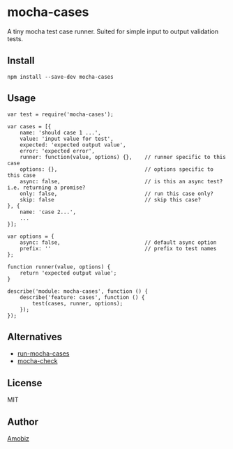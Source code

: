 # mocha-cases
A tiny mocha test case runner. Suited for simple input to output validation tests.

## Install
```
npm install --save-dev mocha-cases
```

## Usage
```
var test = require('mocha-cases');

var cases = [{
	name: 'should case 1 ...',
	value: 'input value for test',
	expected: 'expected output value',
	error: 'expected error',
	runner: function(value, options) {},	// runner specific to this case
	options: {},							// options specific to this case
	async: false,							// is this an async test? i.e. returning a promise?
	only: false,							// run this case only?
	skip: false								// skip this case?
}, {
	name: 'case 2...',
	...
}];

var options = {
	async: false,							// default async option
	prefix: ''								// prefix to test names
};

function runner(value, options) {
	return 'expected output value';
}

describe('module: mocha-cases', function () {
	describe('feature: cases', function () {
		test(cases, runner, options);
	});
});
```

## Alternatives

 * [run-mocha-cases](https://www.npmjs.com/package/run-mocha-cases)
 * [mocha-check](https://www.npmjs.com/package/mocha-check)

## License
MIT

## Author
[Amobiz](https://github.com/amobiz)